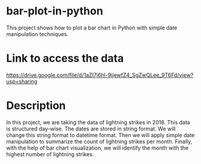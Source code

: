# bar-plot-in-python
This project shows how to plot a bar chart in Python with simple date manipulation techniques.

# Link to access the data
https://drive.google.com/file/d/1aZI7j6hl-9jjewfZ4_SgZwQLee_9T6Fd/view?usp=sharing

# Description
In this project, we are taking the data of lightning strikes in 2018. This data is structured day-wise.
The dates are stored in string format. We will change this string format to datetime format.
Then we will apply simple date manipulation to summarize the count of lightning strikes per month.
Finally, with the help of bar chart visualization, we will identify the month with the highest number of lightning strikes.
